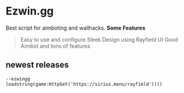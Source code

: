 # Ezwin.gg
Best script for aimboting and wallhacks.
**Some Features**
> Easy to use and configure
> Sleek Design using Rayfield UI
> Good Aimbot and tons of features

## newest releases
    --ezwingg
    loadstring(game:HttpGet('https://sirius.menu/rayfield'))()
